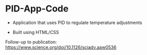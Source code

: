 # PID-App-Code

- Application that uses PID to regulate temperature adjustments

- Built using HTML/CSS

Follow-up to publication: https://www.science.org/doi/10.1126/sciadv.aaw0536
